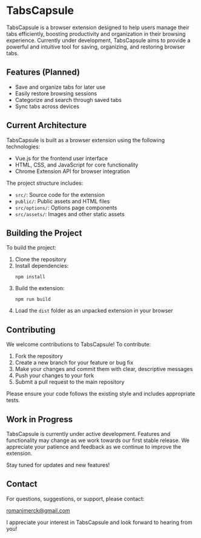 # TabsCapsule

TabsCapsule is a browser extension designed to help users manage their tabs efficiently, boosting productivity and organization in their browsing experience. Currently under development, TabsCapsule aims to provide a powerful and intuitive tool for saving, organizing, and restoring browser tabs.

## Features (Planned)

- Save and organize tabs for later use
- Easily restore browsing sessions
- Categorize and search through saved tabs
- Sync tabs across devices

## Current Architecture

TabsCapsule is built as a browser extension using the following technologies:

- Vue.js for the frontend user interface
- HTML, CSS, and JavaScript for core functionality
- Chrome Extension API for browser integration

The project structure includes:

- `src/`: Source code for the extension
- `public/`: Public assets and HTML files
- `src/options/`: Options page components
- `src/assets/`: Images and other static assets

## Building the Project

To build the project:

1. Clone the repository
2. Install dependencies:
   ```
   npm install
   ```
3. Build the extension:
   ```
   npm run build
   ```
4. Load the `dist` folder as an unpacked extension in your browser

## Contributing

We welcome contributions to TabsCapsule! To contribute:

1. Fork the repository
2. Create a new branch for your feature or bug fix
3. Make your changes and commit them with clear, descriptive messages
4. Push your changes to your fork
5. Submit a pull request to the main repository

Please ensure your code follows the existing style and includes appropriate tests.

## Work in Progress

TabsCapsule is currently under active development. Features and functionality may change as we work towards our first stable release. We appreciate your patience and feedback as we continue to improve the extension.

Stay tuned for updates and new features!



## Contact

For questions, suggestions, or support, please contact:

romanjmerck@gmail.com

I appreciate your interest in TabsCapsule and look forward to hearing from you!

